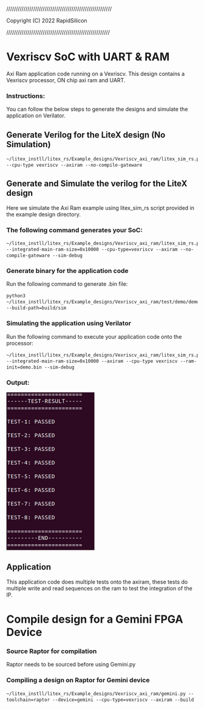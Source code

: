 ///////////////////////////////////////////////////////

Copyright (C) 2022 RapidSilicon

//////////////////////////////////////////////////////

# Vexriscv SoC with UART & RAM
Axi Ram application code running on a Vexriscv. This design contains a Vexriscv processor, ON chip axi ram and UART.

### Instructions:
You can follow the below steps to generate the designs and simulate the application on Verilator.


## Generate Verilog for the LiteX design (No Simulation)

```
~/litex_instll/litex_rs/Example_designs/Vexriscv_axi_ram/litex_sim_rs.py --cpu-type vexriscv --axiram --no-compile-gateware 
```

## Generate and Simulate the verilog for the LiteX design
Here we simulate the Axi Ram example using litex_sim_rs script provided in the example design directory.

### The following command generates your SoC:
```
~/litex_instll/litex_rs/Example_designs/Vexriscv_axi_ram/litex_sim_rs.py --integrated-main-ram-size=0x10000 --cpu-type=vexriscv --axiram --no-compile-gateware --sim-debug
```

### Generate binary for the application code

Run the following command to generate .bin file:
```
python3 ~/litex_instll/litex_rs/Example_designs/Vexriscv_axi_ram/test/demo/demo.py --build-path=build/sim
```
### Simulating the application using Verilator

Run the following command to execute your application code onto the processor:
```
~/litex_instll/litex_rs/Example_designs/Vexriscv_axi_ram/litex_sim_rs.py --integrated-main-ram-size=0x10000 --axiram --cpu-type vexriscv --ram-init=demo.bin --sim-debug 
```
### Output:
![ram_sim.png](./../../Docs/Pictures/ram_sim.png "Optional title")


## Application
This application code does multiple tests onto the axiram, these tests do multiple write and read sequences on the ram to test the integration of the IP.


# Compile design for a Gemini FPGA Device

### Source Raptor for compilation

Raptor needs to be sourced before using Gemini.py

### Compiling a design on Raptor for Gemini device

```
~/litex_instll/litex_rs/Example_designs/Vexriscv_axi_ram/gemini.py --toolchain=raptor --device=gemini --cpu-type=vexriscv --axiram --build
```